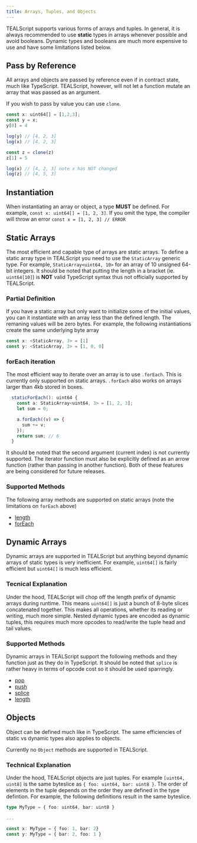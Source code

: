 ```yaml
---
title: Arrays, Tuples, and Objects
---
```


TEALScript supports various forms of arrays and tuples. In general, it is always recommended to use **static** types in arrays whenever possible and avoid booleans. Dynamic types and booleans are much more expensive to use and have some limitations listed below. 

## Pass by Reference
All arrays and objects are passed by reference even if in contract state, much like TypeScript. TEALScript, however, will not let a function mutate an array that was passed as an argument.

If you wish to pass by value you can use `clone`.

```ts
const x: uint64[] = [1,2,3];
const y = x;
y[0] = 4

log(y) // [4, 2, 3]
log(x) // [4, 2, 3]

const z = clone(z)
z[1] = 5

log(x) // [4, 2, 3] note x has NOT changed
log(z) // [4, 5, 3]
```

## Instantiation

When instantiating an array or object, a type **MUST** be defined. For example, `const x: uint64[] = [1, 2, 3]`. If you omit the type, the compiler will throw an error `const x = [1, 2, 3] // ERROR`

## Static Arrays

The most efficient and capable type of arrays are static arrays. To define a static array type in TEALScript you need to use the `StaticArray` generic type. For example, `StaticArray<uint64, 10>` for an array of 10 unsigned 64-bit integers. It should be noted that putting the length in a bracket (ie. `uint64[10]`) is **NOT** valid TypeScript syntax thus not officially supported by TEALScript.

### Partial Definition

If you have a static array but only want to initialize some of the initial values, you can it instantiate with an array less than the defined length. The remaning values will be zero bytes. For example, the following instantiations create the same underlying byte array

```ts
const x: <StaticArray, 3> = [1]
const y: <StaticArray, 3> = [1, 0, 0]
```

### forEach iteration

The most efficient way to iterate over an array is to use `.forEach`. This is currently only supported on static arrays. `.forEach` also works on arrays larger than 4kb stored in boxes. 

```ts
  staticForEach(): uint64 {
    const a: StaticArray<uint64, 3> = [1, 2, 3];
    let sum = 0;

    a.forEach((v) => {
      sum += v;
    });
    return sum; // 6
  }
```


It should be noted that the second argument (current index) is not currently supported. The iterator function must also be explicitly defined as an arrow function (rather than passing in another function). Both of these features are being considered for future releases.

### Supported Methods

The following array methods are supported on static arrays (note the limitations on `forEach` above)

* [length](https://developer.mozilla.org/en-US/docs/Web/JavaScript/Reference/Global_Objects/Array/length)
* [forEach](https://developer.mozilla.org/en-US/docs/Web/JavaScript/Reference/Global_Objects/Array/forEach)

## Dynamic Arrays

Dynamic arrays are supported in TEALScript but anything beyond dynamic arrays of static types is very inefficient. For example, `uint64[]` is fairly efficient but `uint64[]` is much less efficient. 

### Tecnical Explanation

Under the hood, TEALScript will chop off the length prefix of dynamic arrays during runtime. This means `uint64[]` is just a bunch of 8-byte slices concatenated together. This makes all operations, whether its reading or writing, much more simple. Nested dynamic types are encoded as dynamic tuples, this requires much more opcodes to read/write the tuple head and tail values. 

### Supported Methods

Dynamic arrays in TEALScript support the following methods and they function just as they do in TypeScript. It should be noted that `splice` is rather heavy in terms of opcode cost so it should be used sparringly.

* [pop](https://developer.mozilla.org/en-US/docs/Web/JavaScript/Reference/Global_Objects/Array/pop)
* [push](https://developer.mozilla.org/en-US/docs/Web/JavaScript/Reference/Global_Objects/Array/push)
* [splice](https://developer.mozilla.org/en-US/docs/Web/JavaScript/Reference/Global_Objects/Array/splice)
* [length](https://developer.mozilla.org/en-US/docs/Web/JavaScript/Reference/Global_Objects/Array/length)

## Objects

Object can be defined much like in TypeScript. The same efficiencies of static vs dynamic types also applies to objects. 

Currently no `Object` methods are supported in TEALScript.

### Technical Explanation 

Under the hood, TEALScript objects are just tuples. For example `[uint64, uint8]` is the same byteslice as `{ foo: uint64, bar: uint8 }`. The order of elements in the tuple depends on the order they are defined in the type defintion. For example, the following definitions result in the same byteslice.

```ts
type MyType = { foo: uint64, bar: uint8 }

...

const x: MyType = { foo: 1, bar: 2}
const y: MyType = { bar: 2, foo: 1 }
```
